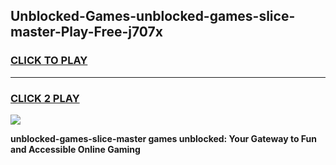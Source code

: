 
## Unblocked-Games-unblocked-games-slice-master-Play-Free-j707x
<h3>
<a href="https://premium76.site?title=unblocked-games-slice-master&ref=10A">CLICK TO PLAY</a></h3>
<hr>

<h3>
<a href="https://premium76.site?title=unblocked-games-slice-master&ref=10A">CLICK 2 PLAY</a>
  
</h3>

<a href="https://premium76.site?title=unblocked-games-slice-master&ref=10A"><img src="https://clearcache.store/games.png"></a>


**unblocked-games-slice-master games unblocked: Your Gateway to Fun and Accessible Online Gaming**
